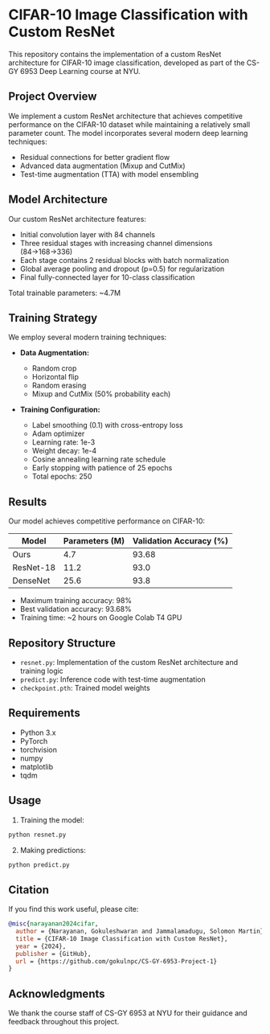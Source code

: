 # CIFAR-10 Image Classification with Custom ResNet

This repository contains the implementation of a custom ResNet architecture for CIFAR-10 image classification, developed as part of the CS-GY 6953 Deep Learning course at NYU.

## Project Overview

We implement a custom ResNet architecture that achieves competitive performance on the CIFAR-10 dataset while maintaining a relatively small parameter count. The model incorporates several modern deep learning techniques:

- Residual connections for better gradient flow
- Advanced data augmentation (Mixup and CutMix)
- Test-time augmentation (TTA) with model ensembling

## Model Architecture

Our custom ResNet architecture features:

- Initial convolution layer with 84 channels
- Three residual stages with increasing channel dimensions (84→168→336)
- Each stage contains 2 residual blocks with batch normalization
- Global average pooling and dropout (p=0.5) for regularization
- Final fully-connected layer for 10-class classification

Total trainable parameters: ~4.7M

## Training Strategy

We employ several modern training techniques:

- **Data Augmentation:**

  - Random crop
  - Horizontal flip
  - Random erasing
  - Mixup and CutMix (50% probability each)

- **Training Configuration:**
  - Label smoothing (0.1) with cross-entropy loss
  - Adam optimizer
  - Learning rate: 1e-3
  - Weight decay: 1e-4
  - Cosine annealing learning rate schedule
  - Early stopping with patience of 25 epochs
  - Total epochs: 250

## Results

Our model achieves competitive performance on CIFAR-10:

| Model     | Parameters (M) | Validation Accuracy (%) |
| --------- | -------------- | ----------------------- |
| Ours      | 4.7            | 93.68                   |
| ResNet-18 | 11.2           | 93.0                    |
| DenseNet  | 25.6           | 93.8                    |

- Maximum training accuracy: 98%
- Best validation accuracy: 93.68%
- Training time: ~2 hours on Google Colab T4 GPU

## Repository Structure

- `resnet.py`: Implementation of the custom ResNet architecture and training logic
- `predict.py`: Inference code with test-time augmentation
- `checkpoint.pth`: Trained model weights

## Requirements

- Python 3.x
- PyTorch
- torchvision
- numpy
- matplotlib
- tqdm

## Usage

1. Training the model:

```bash
python resnet.py
```

2. Making predictions:

```bash
python predict.py
```

## Citation

If you find this work useful, please cite:

```bibtex
@misc{narayanan2024cifar,
  author = {Narayanan, Gokuleshwaran and Jammalamadugu, Solomon Martin},
  title = {CIFAR-10 Image Classification with Custom ResNet},
  year = {2024},
  publisher = {GitHub},
  url = {https://github.com/gokulnpc/CS-GY-6953-Project-1}
}
```

## Acknowledgments

We thank the course staff of CS-GY 6953 at NYU for their guidance and feedback throughout this project.
